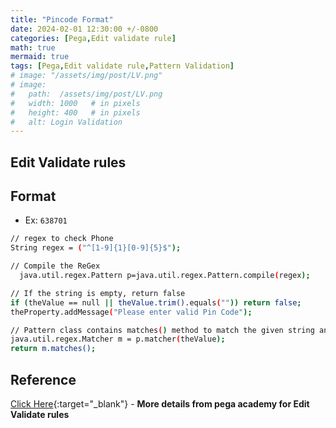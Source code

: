 ```yaml
---
title: "Pincode Format"
date: 2024-02-01 12:30:00 +/-0800   
categories: [Pega,Edit validate rule]
math: true
mermaid: true
tags: [Pega,Edit validate rule,Pattern Validation]
# image: "/assets/img/post/LV.png"
# image:
#   path:  /assets/img/post/LV.png
#   width: 1000   # in pixels
#   height: 400   # in pixels
#   alt: Login Validation
---
```

## Edit Validate rules
## Format
* Ex: `638701`

```bash
// regex to check Phone
String regex = ("^[1-9]{1}[0-9]{5}$");

// Compile the ReGex
  java.util.regex.Pattern p=java.util.regex.Pattern.compile(regex);

// If the string is empty, return false
if (theValue == null || theValue.trim().equals("")) return false;
theProperty.addMessage("Please enter valid Pin Code");

// Pattern class contains matches() method to match the given string and regular expression
java.util.regex.Matcher m = p.matcher(theValue);
return m.matches();
```

## Reference 
[Click Here](https://docs-previous.pega.com/reference/87/about-edit-validate-rules?){:target="_blank"} - **More details from pega academy for Edit Validate rules** 
